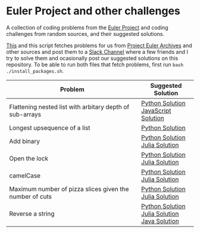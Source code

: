 # Euler Project and other challenges
A collection of coding problems from the [Euler Project](https://projecteuler.net/) and coding challenges from random sources, and their suggested solutions. 


[This](solutions/leetcode-problems.py) and this script fetches problems for us from [Project Euler Archives](https://projecteuler.net/archives) and other sources and post them to a [Slack Channel](https://join.slack.com/t/euler-workspace/shared_invite/enQtNjkzMjA2NTE5OTc0LWEzNDFhNzNjOTBlZjMyNDA0NGQzMzMzNzlhMmNjNmI4ZjRhM2I1YzZkYzBkOTQ3MjdhOTNhOTBmMjAwNDk3ZGQ) where a few friends and I try to solve them and ocasionally post our suggested solutions on this repository. To be able to run both files that fetch problems, first run `bash ./install_packages.sh`.

| Problem                                                   | Suggested Solution                                     |
| --------------------------------------------------------- | -------------------------------------------------------|
| Flattening nested list with arbitary depth of sub-arrays  | [Python Solution](solutions/flatten-nested-list.py)<br/>[JavaScript Solution](solutions/flatten-nested-list.js)|
|Longest upsequence of a list                               | [Python Solution](solutions/longest-upsequence.py)     |
| Add binary                                                | [Python Solution](solutions/add-binary.py)<br/>[Julia Solution](solutions/add-binary.jl)             |  
| Open the lock                                             | [Python Solution](solutions/open-lock.py)<br/>[Julia Solution](solutions/open-lock.jl)              |
| camelCase                                                 | [Python Solution](solutions/camel-case.py)<br/>[Julia Solution](solutions/camel-case.jl)             |
| Maximum number of pizza slices given the number of cuts   | [Python Solution](solutions/pizza-slices.py)<br/>[Julia Solution](solutions/pizza-slices.jl)           |
| Reverse a string                                          | [Python Solution](solutions/reverse-string.py)<br/>[Julia Solution](solutions/reverse-string.jl)<br/>[Java Solution](solutions/ReverseText.java)           |
